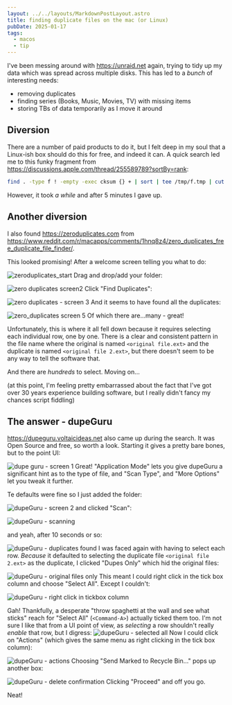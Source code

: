 ```yaml
---
layout: ../../layouts/MarkdownPostLayout.astro
title: finding duplicate files on the mac (or Linux)
pubDate: 2025-01-17
tags:
  - macos
  - tip
---
```


I've been messing around with https://unraid.net again, trying to tidy up my data which was spread across multiple disks. This has led to a _bunch_ of interesting needs:

- removing duplicates
- finding series (Books, Music, Movies, TV) with missing items
- storing TBs of data temporarily as I move it around

## Diversion

There are a number of paid products to do it, but I felt deep in my soul that a Linux-ish box should do this for free, and indeed it can. A quick search led me to this funky fragment from https://discussions.apple.com/thread/255589789?sortBy=rank:

```bash
find . -type f ! -empty -exec cksum {} + | sort | tee /tmp/f.tmp | cut -d ' ' -f 1,2 | uniq -d | grep -hif - /tmp/f.tmp
```

However, it took _a while_ and after 5 minutes I gave up.

## Another diversion

I also found https://zeroduplicates.com from https://www.reddit.com/r/macapps/comments/1hnq8z4/zero_duplicates_free_duplicate_file_finder/.

This looked promising! After a welcome screen telling you what to do:

![zeroduplicates_start](img/zero-duplicates-add-folders.png)
Drag and drop/add your folder:

![zero duplicates screen2](img/zero-duplicates-after-adding-folders.png)
Click "Find Duplicates":

![zero duplicates - screen 3](img/zero-duplicates-scanning.png)
And it seems to have found all the duplicates:

![zero_duplicates screen 5](img/zero-duplicates-found-duplicates.png)
Of which there are...many - great!

Unfortunately, this is where it all fell down because it requires selecting each individual row, one by one. There is a clear and consistent pattern in the file name where the original is named `<original file.ext>` and the duplicate is named `<original file 2.ext>`, but there doesn't seem to be any way to tell the software that.

And there are _hundreds_ to select. Moving on...

(at this point, I'm feeling pretty embarrassed about the fact that I've got over 30 years experience building software, but I really didn't fancy my chances script fiddling)

## The answer - dupeGuru

https://dupeguru.voltaicideas.net also came up during the search. It was Open Source and free, so worth a look. Starting it gives a pretty bare bones, but to the point UI:

![dupe guru - screen 1](img/dupeGuru-starting-screen.png)
Great! "Application Mode" lets you give dupeGuru a significant hint as to the type of file, and "Scan Type", and "More Options" let you tweak it further.

Te defaults were fine so I just added the folder:

![dupeGuru - screen 2](img/dupeGuru-added-folder.png)
and clicked "Scan":

![dupeGuru - scanning](img/dupeGuru-scanning.png)

and yeah, after 10 seconds or so:

![dupeGuru - duplicates found](img/dupeGuru-found-duplicates.png)
I was faced again with having to select each row. _Because_ it defaulted to selecting the duplicate file `<original file 2.ext>` as the duplicate, I clicked "Dupes Only" which hid the original files:

![dupeGuru - original files only](img/dupeGuru-only-duplicates.png)
This meant I could right click in the tick box column and choose "Select All". Except I couldn't:

![dupeGuru - right click in tickbox column](img/dupeGuru-right-click-on-tick-column.png)

Gah! Thankfully, a desperate "throw spaghetti at the wall and see what sticks" reach for "Select All" (`<Command-A>`) actually ticked them too. I'm not sure I like that from a UI point of view, as _selecting_ a row shouldn't really _enable_ that row, but I digress:
![dupeGuru - selected all](img/dupeGuru-select-all.png)
Now I could click on "Actions" (which gives the same menu as right clicking in the tick box column):

![dupeGuru - actions](img/dupeGuru-action-menu.png)
Choosing "Send Marked to Recycle Bin..." pops up another box:

![dupeGuru - delete confirmation](img/dupeGuru-delete-options.png)
Clicking "Proceed" and off you go.

Neat!
